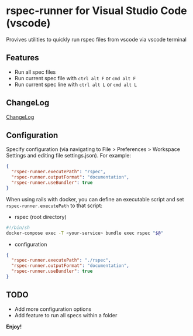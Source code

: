 # rspec-runner for Visual Studio Code (vscode)

Provives utilities to quickly run rspec files from vscode via vscode terminal

## Features
- Run all spec files
- Run current spec file with `ctrl alt F` or `cmd alt F`
- Run current spec line with `ctrl alt L` or `cmd alt L`

## ChangeLog
[ChangeLog](CHANGELOG.md)

## Configuration
Specify configuration (via navigating to File > Preferences > Workspace Settings and editing file settings.json). For example:
```json
{
  "rspec-runner.executePath": "rspec",
  "rspec-runner.outputFormat": "documentation",
  "rspec-runner.useBundler": true
}
```

When using rails with docker, you can define an executable script and set `rspec-runner.executePath` to that script:
- rspec (root directory)
```bash
#!/bin/sh
docker-compose exec -T <your-service> bundle exec rspec "$@"
```
- configuration
```json
{
  "rspec-runner.executePath": "./rspec",
  "rspec-runner.outputFormat": "documentation",
  "rspec-runner.useBundler": true
}
```

## TODO
- Add more configuration options
- Add feature to run all specs within a folder

**Enjoy!**

